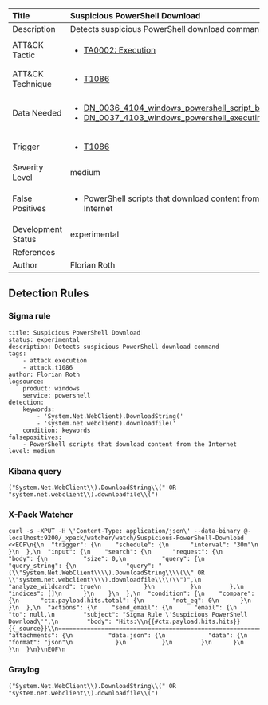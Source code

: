 | Title                | Suspicious PowerShell Download                                                                                                                                                 |
|:---------------------|:------------------------------------------------------------------------------------------------------------------------------------------------------------|
| Description          | Detects suspicious PowerShell download command                                                                                                                                           |
| ATT&amp;CK Tactic    | <ul><li>[TA0002: Execution](https://attack.mitre.org/tactics/TA0002)</li></ul>  |
| ATT&amp;CK Technique | <ul><li>[T1086](https://attack.mitre.org/tactics/T1086)</li></ul>                             |
| Data Needed          | <ul><li>[DN_0036_4104_windows_powershell_script_block](../Data_Needed/DN_0036_4104_windows_powershell_script_block.md)</li><li>[DN_0037_4103_windows_powershell_executing_pipeline](../Data_Needed/DN_0037_4103_windows_powershell_executing_pipeline.md)</li></ul>                                                         |
| Trigger              | <ul><li>[T1086](../Triggering/T1086.md)</li></ul>  |
| Severity Level       | medium                                                                                                                                                 |
| False Positives      | <ul><li>PowerShell scripts that download content from the Internet</li></ul>                                                                  |
| Development Status   | experimental                                                                                                                                                |
| References           | <ul></ul>                                                          |
| Author               | Florian Roth                                                                                                                                                |


## Detection Rules

### Sigma rule

```
title: Suspicious PowerShell Download
status: experimental
description: Detects suspicious PowerShell download command
tags:
    - attack.execution
    - attack.t1086
author: Florian Roth
logsource:
    product: windows
    service: powershell
detection:
    keywords:
        - 'System.Net.WebClient).DownloadString('
        - 'system.net.webclient).downloadfile('
    condition: keywords
falsepositives:
    - PowerShell scripts that download content from the Internet
level: medium

```





### Kibana query

```
("System.Net.WebClient\\).DownloadString\\(" OR "system.net.webclient\\).downloadfile\\(")
```





### X-Pack Watcher

```
curl -s -XPUT -H \'Content-Type: application/json\' --data-binary @- localhost:9200/_xpack/watcher/watch/Suspicious-PowerShell-Download <<EOF\n{\n  "trigger": {\n    "schedule": {\n      "interval": "30m"\n    }\n  },\n  "input": {\n    "search": {\n      "request": {\n        "body": {\n          "size": 0,\n          "query": {\n            "query_string": {\n              "query": "(\\"System.Net.WebClient\\\\).DownloadString\\\\(\\" OR \\"system.net.webclient\\\\).downloadfile\\\\(\\")",\n              "analyze_wildcard": true\n            }\n          }\n        },\n        "indices": []\n      }\n    }\n  },\n  "condition": {\n    "compare": {\n      "ctx.payload.hits.total": {\n        "not_eq": 0\n      }\n    }\n  },\n  "actions": {\n    "send_email": {\n      "email": {\n        "to": null,\n        "subject": "Sigma Rule \'Suspicious PowerShell Download\'",\n        "body": "Hits:\\n{{#ctx.payload.hits.hits}}{{_source}}\\n================================================================================\\n{{/ctx.payload.hits.hits}}",\n        "attachments": {\n          "data.json": {\n            "data": {\n              "format": "json"\n            }\n          }\n        }\n      }\n    }\n  }\n}\nEOF\n
```





### Graylog

```
("System.Net.WebClient\\).DownloadString\\(" OR "system.net.webclient\\).downloadfile\\(")
```

